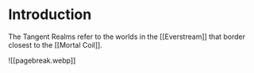 # Introduction
The Tangent Realms refer to the worlds in the [[Everstream]] that border closest to the [[Mortal Coil]].

![[pagebreak.webp]]